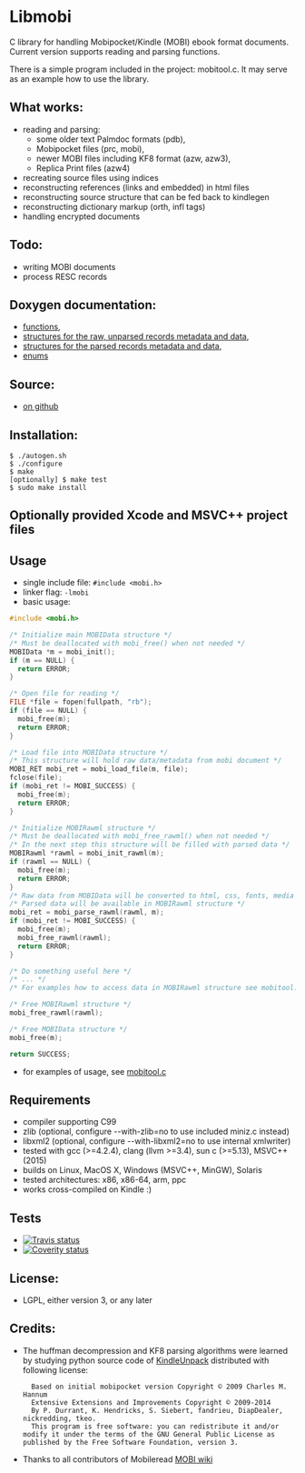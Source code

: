 # Libmobi

C library for handling Mobipocket/Kindle (MOBI) ebook format documents.
Current version supports reading and parsing functions.

There is a simple program included in the project: mobitool.c.
It may serve as an example how to use the library.

## What works:
- reading and parsing: 
  - some older text Palmdoc formats (pdb), 
  - Mobipocket files (prc, mobi), 
  - newer MOBI files including KF8 format (azw, azw3),
  - Replica Print files (azw4)
- recreating source files using indices
- reconstructing references (links and embedded) in html files
- reconstructing source structure that can be fed back to kindlegen
- reconstructing dictionary markup (orth, infl tags)
- handling encrypted documents

## Todo:
- writing MOBI documents
- process RESC records

## Doxygen documentation:
- [functions](http://www.fabiszewski.net/libmobi/group__mobi__export.html),
- [structures for the raw, unparsed records metadata and data](http://www.fabiszewski.net/libmobi/group__raw__structs.html),
- [structures for the parsed records metadata and data](http://www.fabiszewski.net/libmobi/group__parsed__structs.html),
- [enums](http://www.fabiszewski.net/libmobi/group__mobi__enums.html)

## Source:
- [on github](https://github.com/bfabiszewski/libmobi/)

## Installation:

    $ ./autogen.sh
    $ ./configure
    $ make
    [optionally] $ make test
    $ sudo make install

## Optionally provided Xcode and MSVC++ project files

## Usage
- single include file: `#include <mobi.h>`
- linker flag: `-lmobi`
- basic usage:
```c
#include <mobi.h>

/* Initialize main MOBIData structure */
/* Must be deallocated with mobi_free() when not needed */
MOBIData *m = mobi_init();
if (m == NULL) { 
  return ERROR; 
}

/* Open file for reading */
FILE *file = fopen(fullpath, "rb");
if (file == NULL) {
  mobi_free(m);
  return ERROR;
}

/* Load file into MOBIData structure */
/* This structure will hold raw data/metadata from mobi document */
MOBI_RET mobi_ret = mobi_load_file(m, file);
fclose(file);
if (mobi_ret != MOBI_SUCCESS) { 
  mobi_free(m);
  return ERROR;
}

/* Initialize MOBIRawml structure */
/* Must be deallocated with mobi_free_rawml() when not needed */
/* In the next step this structure will be filled with parsed data */
MOBIRawml *rawml = mobi_init_rawml(m);
if (rawml == NULL) {
  mobi_free(m);
  return ERROR;
}
/* Raw data from MOBIData will be converted to html, css, fonts, media resources */
/* Parsed data will be available in MOBIRawml structure */
mobi_ret = mobi_parse_rawml(rawml, m);
if (mobi_ret != MOBI_SUCCESS) {
  mobi_free(m);
  mobi_free_rawml(rawml);
  return ERROR;
}

/* Do something useful here */
/* ... */
/* For examples how to access data in MOBIRawml structure see mobitool.c */

/* Free MOBIRawml structure */
mobi_free_rawml(rawml);

/* Free MOBIData structure */
mobi_free(m);

return SUCCESS;
```
- for examples of usage, see [mobitool.c](https://github.com/bfabiszewski/libmobi/tree/public/tools)


## Requirements
- compiler supporting C99
- zlib (optional, configure --with-zlib=no to use included miniz.c instead)
- libxml2 (optional, configure --with-libxml2=no to use internal xmlwriter)
- tested with gcc (>=4.2.4), clang (llvm >=3.4), sun c (>=5.13), MSVC++ (2015)
- builds on Linux, MacOS X, Windows (MSVC++, MinGW), Solaris
- tested architectures: x86, x86-64, arm, ppc
- works cross-compiled on Kindle :)

## Tests
- [![Travis status](https://travis-ci.org/bfabiszewski/libmobi.svg?branch=public)](https://travis-ci.org/bfabiszewski/libmobi)
- [![Coverity status](https://scan.coverity.com/projects/3521/badge.svg)](https://scan.coverity.com/projects/3521)

## License:
- LGPL, either version 3, or any later

## Credits:
- The huffman decompression and KF8 parsing algorithms were learned by studying python source code of [KindleUnpack](http://wiki.mobileread.com/wiki/KindleUnpack) distributed with following license:

        Based on initial mobipocket version Copyright © 2009 Charles M. Hannum 
        Extensive Extensions and Improvements Copyright © 2009-2014 
        By P. Durrant, K. Hendricks, S. Siebert, fandrieu, DiapDealer, nickredding, tkeo.
        This program is free software: you can redistribute it and/or modify it under the terms of the GNU General Public License as published by the Free Software Foundation, version 3.
    
- Thanks to all contributors of Mobileread [MOBI wiki](http://wiki.mobileread.com/wiki/MOBI)
